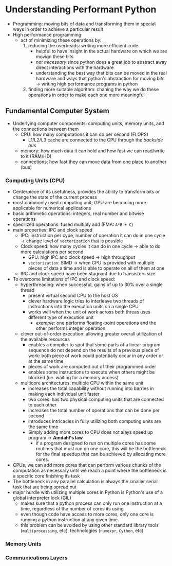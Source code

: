 # Understanding Performant Python

- Programming: moving bits of data and transforming them in special ways in order to achieve a particular result
- High performance programming:
    - act of minimizing these operations by:
        1. reducing the overheads: writing more efficient code
            - helpful to have insight in the actual hardware on which we are movign these bits
            - *not necessary* since python does a great job to abstract away direct interactions with the hardware
            - understanding the best way that bits can be moved in the real hardware and ways that python's abstraction for moving bits -> writing high performance programs in python
        2. finding more suitable algorithm: chaning the way we do these operations in order to make each one more meaningful

## Fundamental Computer System

- Underlying computer components: computing units, memory units, and the connections between them
    - CPU: how many computations it can do per second (FLOPS)
        - L1/L2/L3 cache are connected to the CPU through the *backside bus*
    - memory: how much data it can hold and how fast we can read/write to it (RAM/HD)
    - connections: how fast they can move data from one place to another (bus)

### Computing Units (CPU)

- Centerpiece of its usefulness, provides the ability to transform bits or change the state of the current process
- most commonly used computing unit; GPU are becoming more applicable for numerical applications
- basic arithmetic operations: integers, real number and bitwise operations
- specilized operations: fused multiply add (FMA: `A*B + C`)
- main properties: IPC and clock speed
    - IPC: instruction per cype, number of operation it can do in one cycle -> change level of `vectorization` that is possible
    - Clock speed: how many cycles it can do in one cycle -> able to do more calculations per second
        - GPU: high IPC and clock speed -> high throughput
        - `vectorization`: SIMD -> when CPU is provided with multiple pieces of data a time and is able to operate on all of them at one
    - IPC and clock speed have been stagnant due to transistors size
- To overcome limitations of IPC and clock speed:
    - hyperthreading: when successful, gains of up to 30% over a single thread
        - present virtual second CPU to the host OS
        - clever hardware logic tries to interleave two threads of instructions into the execution units on a single CPU
        - works well when the unit of work across both threas uses different type of execution unit
            - *example:* one performs floating-point operations and the other performs integer operation
    - clever out-of-order execution: allowing greater overall utilization of the available resources
        - enables a compiler to spot that some parts of a linear program sequence do not depend on the results of a previous piece of work:
            both piece of work could potentially occur in any order or at the same time
        - pieces of work are computed out of their programmed order
        - enables some instructions to execute when others might be blocked (i.e. waiting for a memory access)
    - multicore architectures: multiple CPU within the same unit
        - increases the total capability without running into barries in making each individual unit faster
        - two cores: has two physical computing units that are connected to each other
        - increases the total number of operations that can be done per second
        - introduces intricacies in fully utilizing both computing units are the same time
        - Simply adding more cores to CPU does not alays speed up program -> **Amdahl's law**
			-  if a program designed to run on multiple cores has some routines that must run on one core, this will be the bottleneck for the final speedup that can be achieved by allocating more cores.
- CPUs, we can add more cores that can perform various chunks of the computation as necessary until we reach a point where the bottleneck is a specific core finishing its task
- The bottleneck in any parallel calculation is always the smaller serial task that are being spread out
- major hurdle with utilizing multiple cores in Python is Python's use of a global interpreter lock (GIL)
    - makes sure that a python process can only run one instruction at a time, regardless of the number of cores its using
    - even though code have access to more cores, only one core is running a python instruction at any given time
    - this problem can be avoided by using other standard library tools (`multiprocessing`, etc), technologies (`numexpr`, `Cython`, etc)

### Memory Units


### Communications Layers
